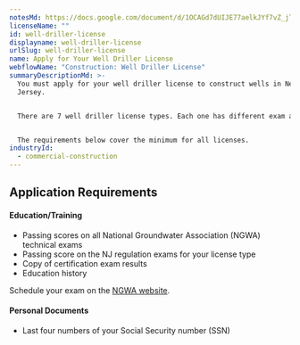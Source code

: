 ```yaml
---
notesMd: https://docs.google.com/document/d/1OCAGd7dUIJE77aelkJYf7vZ_jTI-pIkrrpZCW69ELqs/edit?tab=t.0
licenseName: ""
id: well-driller-license
displayname: well-driller-license
urlSlug: well-driller-license
name: Apply for Your Well Driller License
webflowName: "Construction: Well Driller License"
summaryDescriptionMd: >-
  You must apply for your well driller license to construct wells in New
  Jersey.  


  There are 7 well driller license types. Each one has different exam and experience requirements. Review the [Appendix A in the application](https://www.nj.gov/dep/watersupply/pdf/license-app-well-driller.pdf) to meet the requirements for your license type.


  The requirements below cover the minimum for all licenses.
industryId:
  - commercial-construction
---
```

## Application Requirements

#### Education/Training

* Passing scores on all National Groundwater Association (NGWA) technical exams 
* Passing score on the NJ regulation exams for your license type 
* Copy of certification exam results 
* Education history

Schedule your exam on the [NGWA website](https://test-takers.psiexams.com/ngwa).

#### Personal Documents
- Last four numbers of your Social Security number (SSN)  
